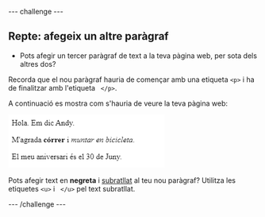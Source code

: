 --- challenge ---

## Repte: afegeix un altre paràgraf

- Pots afegir un tercer paràgraf de text a la teva pàgina web, per sota dels altres dos?

Recorda que el nou paràgraf hauria de començar amb una etiqueta `<p>` i ha de finalitzar amb l'etiqueta ` </p>`.

A continuació es mostra com s'hauria de veure la teva pàgina web:

![captura de pantalla](images/birthday-paragraph.png)

Pots afegir text en **negreta** i <u>subratllat</u> al teu nou paràgraf? Utilitza les etiquetes `<u>` i ` </u>` pel text subratllat.

--- /challenge ---